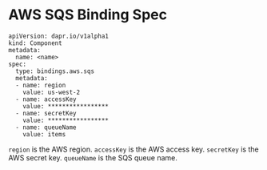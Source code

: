 # AWS SQS Binding Spec

```
apiVersion: dapr.io/v1alpha1
kind: Component
metadata:
  name: <name>
spec:
  type: bindings.aws.sqs
  metadata:
  - name: region
    value: us-west-2
  - name: accessKey
    value: *****************
  - name: secretKey
    value: *****************
  - name: queueName
    value: items
```

`region` is the AWS region.
`accessKey` is the AWS access key.
`secretKey` is the AWS secret key.
`queueName` is the SQS queue name.